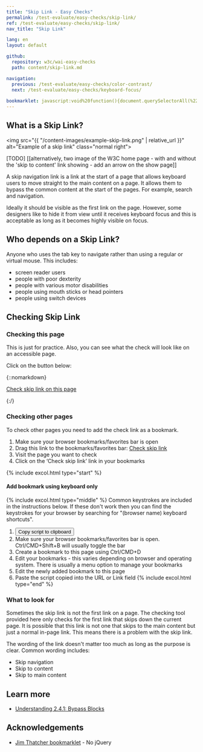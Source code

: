 ```yaml
---
title: "Skip Link - Easy Checks"
permalink: /test-evaluate/easy-checks/skip-link/
ref: /test-evaluate/easy-checks/skip-link/
nav_title: "Skip Link"

lang: en
layout: default

github:
  repository: w3c/wai-easy-checks
  path: content/skip-link.md

navigation:
  previous: /test-evaluate/easy-checks/color-contrast/
  next: /test-evaluate/easy-checks/keyboard-focus/
  
bookmarklet: javascript:void%20function(){document.querySelectorAll(%22%23wai-styles,%23wai-info-box,.skiplink-span%22).forEach(a=%3E{a.remove()}),document.querySelector(%22body%22).insertAdjacentHTML(%22afterbegin%22,%22%3Cstyle%20id='wai-styles'%3E%23wai-info-box{z-index:1000;color:black;font-family:Noto%20Sans,Trebuchet%20MS,Helvetica%20Neue,Arial,sans-serif;border:solid%201px%20%23ddd;background-color:%23fff;box-shadow:0%204px%208px%200%20rgba(0,0,0,0.2),0%206px%2020px%200%20rgba(0,0,0,0.19);}%23wai-info-box%20header{font-weight:700;background-color:%23f2f2f2;color:%23005a6a;padding:8px%2016px;}%23wai-info-box%20header%20a{float:right;text-decoration:none}%23wai-info-box%20div{padding:8px%2016px;}.wai-more-info{position:fixed;bottom:5em;right:5em}.wai-error{position:fixed;width:40%25;top:40%25;left:50%25;transform:translate(-50%25,-50%25)}.skiplink-span{color:black;font-weight:bold;font-size:small;font-family:Noto%20Sans,Trebuchet%20MS,Helvetica%20Neue,Arial,sans-serif;background-color:%23eed009;margin:0%202px;padding:2px;speak:literal-punctuation}.wai-highlight{outline:%23eed009%202px%20dashed}%3C/style%3E%22);let%20a=%22%22;const%20b=document.querySelector(%22a[href^='%23']%22);if(b){if(b.offsetWidth||b.offsetHeight||b.getClientRects().length||%22hidden%22==window.getComputedStyle(b).visibility||%22absolute%22==window.getComputedStyle(b).position){b.setAttribute(%22data-style%22,b.getAttribute(%22style%22));let%20a=%22%22;b.style.transition=%22none%22,b.focus();let%20d=getComputedStyle(b);for(var%20c=0;c%3Cd.length;c++)a+=d[c]+%22:%22+d.getPropertyValue(d[c])+%22;%22;b.setAttribute(%22style%22,a)}const%20d=b.getAttribute(%22href%22).substring(1),e=document.querySelector(%22%23%22+d);e||(a=%22There%20is%20no%20target%20for%20the%20skip%20link%22),b.classList.add(%22wai-highlight%22),e.classList.add(%22wai-highlight%22),b.insertAdjacentHTML(%22beforebegin%22,%22%3Cspan%20class=\%22skiplink-span\%22%3ESkip%20link%20connects%20to%20id=\%22%22+d+%22\%22%3C/span%3E%22),e.insertAdjacentHTML(%22afterbegin%22,%22%3Cspan%20class=\%22skiplink-span\%22%3ESkip%20link%20connects%20here%3C/span%3E%22)}else%20a=%22Unable%20to%20find%20any%20in%20page%20links%22;a%26%26document.querySelector(%22body%22).insertAdjacentHTML(%22afterbegin%22,%22%3Caside%20id=\%22wai-info-box\%22%20tabindex=\%22-1\%22%20class=\%22wai-error\%22%3E%3Cheader%3EMissing%20skip%20link%3F%3Ca%20href=\%22javascript:document.querySelector('%23wai-info-box').remove();\%22%20aria-label=\%22dismiss\%22%3EX%3C/a%3E%3C/header%3E%3Cdiv%3E%22+a+%22%3C/div%3E%3C/aside%3E%22),document.querySelector(%22body%22).insertAdjacentHTML(%22beforeend%22,%22%3Caside%20id=\%22wai-info-box\%22%20class=\%22wai-more-info\%22%3E%3Cheader%3EFind%20out%20more%3Ca%20href='javascript:document.querySelectorAll(\%22%23wai-styles,%23wai-info-box,.skiplink-span\%22).forEach(function(el){el.remove()});document.querySelectorAll(\%22[data-style]\%22).forEach(function(el){el.setAttribute(\%22style\%22,el.getAttribute(\%22data-style\%22))});'%20aria-label='dismiss'%3EX%3C/a%3E%3C/header%3E%3Cdiv%3E%3Ca%20href=\%22https://w3.org/wai/easy-checks/skip-link/\%22%3EChecking%20Skip%20Links%3C/a%3E%3C/div%3E%3C/aside%3E%22)}();
---
```


## What is a Skip Link? 

<img src="{{ "/content-images/example-skip-link.png" | relative_url }}" alt="Example of a skip link" class="normal right">

[TODO] [[alternatively, two image of the W3C home page - with and without the 'skip to content' link showing - add an arrow on the show page]]

A skip navigation link is a link at the start of a page that allows keyboard users to move straight to the main content on a page. It allows them to bypass the common content at the start of the pages. For example, search and navigation. 

Ideally it should be visible as the first link on the page. However, some designers like to hide it from view until it receives keyboard focus and this is acceptable as long as it becomes highly visible on focus.

## Who depends on a Skip Link?

Anyone who uses the tab key to navigate rather than using a regular or virtual mouse. This includes:

* screen reader users
* people with poor dexterity
* people with various motor disabilities
* people using mouth sticks or head pointers
* people using switch devices

## Checking Skip Link

### Checking this page

This is just for practice. Also, you can see what the check will look like on an accessible page.

Click on the button below:

{::nomarkdown}
<p>
  <a class="button active" href="{{ page.bookmarklet }}">Check skip link on this page</a>
</p>
{:/}

### Checking other pages

To check other pages you need to add the check link as a bookmark.

1. Make sure your browser bookmarks/favorites bar is open
2. Drag this link to the bookmarks/favorites bar: <a href="{{ page.bookmarklet }}">Check skip link</a>
3. Visit the page you want to check
4. Click on the ‘Check skip link’ link in your bookmarks

{% include excol.html type="start" %}
#### Add bookmark using keyboard only
{% include excol.html type="middle" %}
Common keystrokes are included in the instructions below. If these don't work then you can find the keystrokes for your browser by searching for "(browser name) keyboard shortcuts".

1. <button onclick="copyBookmarklet()">Copy script to clipboard</button>
2. Make sure your browser bookmarks/favorites bar is open. Ctrl/CMD+Shift+B will usually toggle the bar
3. Create a bookmark to this page using Ctrl/CMD+D
4. Edit your bookmarks - this varies depending on browser and operating system. There is usually a menu option to manage your bookmarks
5. Edit the newly added bookmark to this page
6. Paste the script copied into the URL or Link field
{% include excol.html type="end" %}

### What to look for

Sometimes the skip link is not the first link on a page. The checking tool provided here only checks for the first link that skips down the current page. It is possible that this link is not one that skips to the main content but just a normal in-page link. This means there is a problem with the skip link.

The wording of the link doesn't matter too much as long as the purpose is clear. Common wording includes:

* Skip navigation
* Skip to content
* Skip to main content

## Learn more

* [Understanding 2.4.1: Bypass Blocks](https://www.w3.org/WAI/WCAG22/Understanding/bypass-blocks.html)

## Acknowledgements

* [Jim Thatcher bookmarklet](https://jimthatcher.com/favelets/) - No jQuery

<script>
  function copyBookmarklet() {
    navigator.clipboard.writeText("{{page.bookmarklet}}").then(
      () => {
        alert("Check copied");        
      },
      () => {
        alert("Unable to copy the check");
      },
    );
  }
</script>